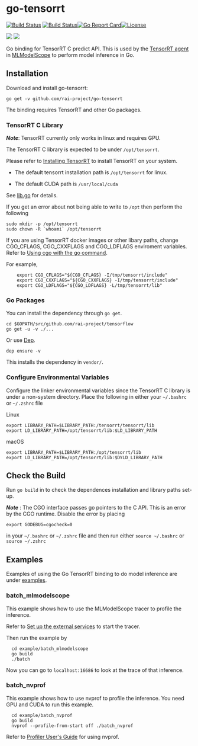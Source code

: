 # go-tensorrt

[![Build Status](https://dev.azure.com/dakkak/rai/_apis/build/status/go-tensorrt)](https://dev.azure.com/dakkak/rai/_build/latest?definitionId=18)
[![Build Status](https://travis-ci.org/rai-project/go-tensorrt.svg?branch=master)](https://travis-ci.org/rai-project/go-tensorrt)[![Go Report Card](https://goreportcard.com/badge/github.com/rai-project/go-tensorrt)](https://goreportcard.com/report/github.com/rai-project/go-tensorrt)[![License](https://img.shields.io/badge/License-Apache%202.0-blue.svg)](https://opensource.org/licenses/Apache-2.0)

[![](https://images.microbadger.com/badges/version/carml/go-tensorrt:amd64-cpu-latest.svg)](https://microbadger.com/images/carml/go-tensorrt:amd64-cpu-latest 'Get your own version badge on microbadger.com')
[![](https://images.microbadger.com/badges/version/carml/go-tensorrt:amd64-gpu-latest.svg)](https://microbadger.com/images/carml/go-tensorrt:amd64-gpu-latest 'Get your own version badge on microbadger.com')

Go binding for TensorRT C predict API.
This is used by the [TensorRT agent](https://github.com/rai-project/tensorrt) in [MLModelScope](mlmodelscope.org) to perform model inference in Go.

## Installation

Download and install go-tensorrt:

```
go get -v github.com/rai-project/go-tensorrt
```

The binding requires TensorRT and other Go packages.

### TensorRT C Library

**_Note_**: TensorRT currently only works in linux and requires GPU.

The TensorRT C library is expected to be under `/opt/tensorrt`.

Please refer to [Installing TensorRT](https://docs.nvidia.com/deeplearning/sdk/tensorrt-install-guide/index.html) to install TensorRT on your system.

- The default tensorrt installation path is `/opt/tensorrt` for linux.

- The default CUDA path is `/usr/local/cuda`

See [lib.go](lib.go) for details.

If you get an error about not being able to write to `/opt` then perform the following

```
sudo mkdir -p /opt/tensorrt
sudo chown -R `whoami` /opt/tensorrt
```

If you are using TensorRT docker images or other libary paths, change CGO_CFLAGS, CGO_CXXFLAGS and CGO_LDFLAGS enviroment variables. Refer to [Using cgo with the go command](https://golang.org/cmd/cgo/#hdr-Using_cgo_with_the_go_command).

For example,

```
    export CGO_CFLAGS="${CGO_CFLAGS} -I/tmp/tensorrt/include"
    export CGO_CXXFLAGS="${CGO_CXXFLAGS} -I/tmp/tensorrt/include"
    export CGO_LDFLAGS="${CGO_LDFLAGS} -L/tmp/tensorrt/lib"
```


### Go Packages

You can install the dependency through `go get`.

```
cd $GOPATH/src/github.com/rai-project/tensorflow
go get -u -v ./...
```

Or use [Dep](https://github.com/golang/dep).

```
dep ensure -v
```

This installs the dependency in `vendor/`.


### Configure Environmental Variables

Configure the linker environmental variables since the TensorRT C library is under a non-system directory. Place the following in either your `~/.bashrc` or `~/.zshrc` file

Linux
```
export LIBRARY_PATH=$LIBRARY_PATH:/tensorrt/tensorrt/lib
export LD_LIBRARY_PATH=/opt/tensorrt/lib:$LD_LIBRARY_PATH
```

macOS
```
export LIBRARY_PATH=$LIBRARY_PATH:/opt/tensorrt/lib
export LD_LIBRARY_PATH=/opt/tensorrt/lib:$DYLD_LIBRARY_PATH
```

## Check the Build

Run `go build` in to check the dependences installation and library paths set-up.

**_Note_** : The CGO interface passes go pointers to the C API. This is an error by the CGO runtime. Disable the error by placing

```
export GODEBUG=cgocheck=0
```

in your `~/.bashrc` or `~/.zshrc` file and then run either `source ~/.bashrc` or `source ~/.zshrc`


## Examples

Examples of using the Go TensorRT binding to do model inference are under [examples](examples).

### batch_mlmodelscope

This example shows how to use the MLModelScope tracer to profile the inference.

Refer to [Set up the external services](https://docs.mlmodelscope.org/installation/source/external_services/) to start the tracer.

Then run the example by

```
  cd example/batch_mlmodelscope
  go build
  ./batch
```

Now you can go to `localhost:16686` to look at the trace of that inference.

### batch_nvprof

This example shows how to use nvprof to profile the inference. You need GPU and CUDA to run this example.

```
  cd example/batch_nvprof
  go build
  nvprof --profile-from-start off ./batch_nvprof
```

Refer to [Profiler User's Guide](https://docs.nvidia.com/cuda/profiler-users-guide/index.html) for using nvprof.
